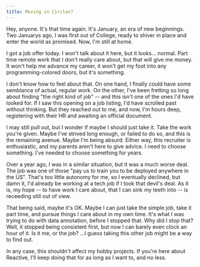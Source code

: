 ```yaml
---
title: Moving in Circles?
---
```


Hey, anyone. It's that time again. It's January, an era of new beginnings. Two Januarys ago, I was first out of College, ready to shiver in place and enter the world as promised. Now, I'm still at home.

I got a job offer today. I won't talk about it here, but it looks... normal. Part time remote work that I don't really care about, but that will give me money. It won't help me advance my career, it won't get my foot into any programming-colored doors, but it's something.

I don't know how to feel about that. On one hand, I finally could have some semblance of actual, regular work. On the other, I've been fretting so long about finding "the right kind of job" -- and this isn't one of the ones I'd have looked for. If I saw this opening on a job listing, I'd have scrolled past without thinking. But they reached out to me, and now, I'm hours deep, registering with their HR and awaiting an official document.

I may still pull out, but I wonder if maybe I should just take it. Take the work you're given. Maybe I've strived long enough, or failed to do so, and this is the remaining avenue. Maybe I'm being absurd. Either way, this recruiter is enthusiastic, and my parents aren't here to give advice. I need to choose something. I've needed to choose something for years.

Over a year ago, I was in a similar situation, but it was a much worse deal. The job was one of those "pay us to train you to be deployed anywhere in the US". That's too little autonomy for me, so I eventually declined, but damn it, I'd already be working at a tech job if I took that devil's deal. As it is, my hope -- to have work I care about, that I can sink my teeth into -- is receeding still out of view. 

That being said, maybe it's OK. Maybe I can just take the simple job, take it part time, and pursue things I care about in my own time. It's what I was trying to do with data annotation, before I stopped that. Why did I stop that? Well, it stopped being consistent first, but now I can barely even clock an hour of it. Is it me, or the job? ...I guess taking this other job might be a way to find out.

In any case, this shouldn't affect my hobby projects. If you're here about Reactive, I'll keep doing that for as long as I want to, and no less. 
